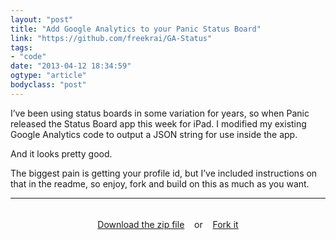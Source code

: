 ```yaml
---
layout: "post"
title: "Add Google Analytics to your Panic Status Board"
link: "https://github.com/freekrai/GA-Status"
tags: 
- "code"
date: "2013-04-12 18:34:59"
ogtype: "article"
bodyclass: "post"
---
```


I’ve been using status boards in some variation for years, so when Panic released the Status Board app this week for iPad. I modified my existing Google Analytics code to output a JSON string for use inside the app.

And it looks pretty good.

The biggest pain is getting your profile id, but I’ve included instructions on that in the readme, so enjoy, fork and build on this as much as you want.

---

<div class="well" style="padding:5px; text-align:center;">

[Download the zip file](https://github.com/freekrai/GA-Status/archive/master.zip)    or    [Fork it](https://github.com/freekrai/GA-Status/)

</div>